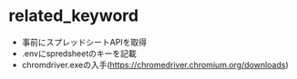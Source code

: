 # related_keyword

- 事前にスプレッドシートAPIを取得
- .envにspredsheetのキーを記載
- chromdriver.exeの入手(https://chromedriver.chromium.org/downloads)